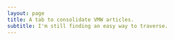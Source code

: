 ```yaml
---
layout: page
title: A tab to consolidate VMW articles.
subtitle: I'm still finding an easy way to traverse. 
---
```


